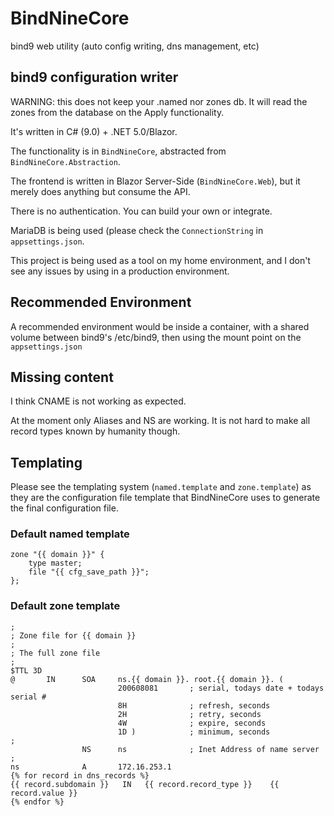 # BindNineCore
bind9 web utility (auto config writing, dns management, etc)

## bind9 configuration writer

WARNING: this does not keep your .named nor zones db. It will read the zones from the database on the Apply functionality.

It's written in C# (9.0) + .NET 5.0/Blazor.

The functionality is in `BindNineCore`, abstracted from `BindNineCore.Abstraction`.

The frontend is written in Blazor Server-Side (`BindNineCore.Web`), but it merely does anything but consume the API.

There is no authentication. You can build your own or integrate.

MariaDB is being used (please check the `ConnectionString` in `appsettings.json`.

This project is being used as a tool on my home environment, and I don't see any issues by using in a production environment.

## Recommended Environment

A recommended environment would be inside a container, with a shared volume between bind9's /etc/bind9, then using the mount point on the `appsettings.json`

## Missing content

I think CNAME is not working as expected.

At the moment only Aliases and NS are working. It is not hard to make all record types known by humanity though.

## Templating

Please see the templating system (`named.template` and `zone.template`) as they are the configuration file template that BindNineCore uses to generate the final configuration file.

### Default named template

```liquid
zone "{{ domain }}" {
	type master;
	file "{{ cfg_save_path }}";
};
```

### Default zone template

```liquid
;
; Zone file for {{ domain }}
;
; The full zone file
;
$TTL 3D
@       IN      SOA     ns.{{ domain }}. root.{{ domain }}. (
                        200608081       ; serial, todays date + todays serial # 
                        8H              ; refresh, seconds
                        2H              ; retry, seconds
                        4W              ; expire, seconds
                        1D )            ; minimum, seconds
;
                NS      ns              ; Inet Address of name server
;
ns              A       172.16.253.1
{% for record in dns_records %}
{{ record.subdomain }}   IN   {{ record.record_type }}    {{ record.value }}
{% endfor %}
```
